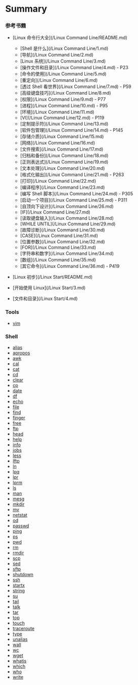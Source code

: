 # Summary


### 参考书籍

- [Linux 命令行大全](/Linux Command Line/README.md)
  - [Shell 是什么](/Linux Command Line/1.md)
  - [导航](/Linux Command Line/2.md)
  - [Linux 系统](/Linux Command Line/3.md)
  - [操作文件和目录](/Linux Command Line/4.md) - P23
  - [命令的使用](/Linux Command Line/5.md)
  - [重定向](/Linux Command Line/6.md)
  - [透过 Shell 看世界](/Linux Command Line/7.md) - P59
  - [高级键盘技巧](/Linux Command Line/8.md)
  - [权限](/Linux Command Line/9.md) - P77
  - [进程](/Linux Command Line/10.md) - P95
  - [环境](/Linux Command Line/11.md)
  - [VI](/Linux Command Line/12.md) - P119
  - [定制提示符](/Linux Command Line/13.md)
  - [软件包管理](/Linux Command Line/14.md) - P145
  - [存储介质](/Linux Command Line/15.md)
  - [网络](/Linux Command Line/16.md)
  - [文件搜索](/Linux Command Line/17.md)
  - [归档和备份](/Linux Command Line/18.md)
  - [正则表达式](/Linux Command Line/19.md)
  - [文本处理](/Linux Command Line/20.md)
  - [格式化输出](/Linux Command Line/21.md) - P263
  - [打印](/Linux Command Line/22.md)
  - [编译程序](/Linux Command Line/23.md)
  - [编写 Shell 脚本](/Linux Command Line/24.md) - P305
  - [启动一个项目](/Linux Command Line/25.md) - P311
  - [自顶向下设计](/Linux Command Line/26.md)
  - [IF](/Linux Command Line/27.md)
  - [读取键盘输入](/Linux Command Line/28.md)
  - [WHILE UNTIL](/Linux Command Line/29.md)
  - [故障诊断](/Linux Command Line/30.md)
  - [CASE](/Linux Command Line/31.md)
  - [位置参数](/Linux Command Line/32.md)
  - [FOR](/Linux Command Line/33.md)
  - [字符串和数字](/Linux Command Line/34.md)
  - [数组](/Linux Command Line/35.md)
  - [其它命令](/Linux Command Line/36.md) - P419


- [Linux 初步](/Linux Start/README.md)
 - [开始使用 Linux](/Linux Start/3.md)
 - [文件和目录](/Linux Start/4.md)


### Tools

- [vim](/Tools/vi.md)



### Shell

- [alias](/Shell/alias.md)
- [apropos](/Shell/apropos.md)
- [awk](/Shell/awk.md)
- [cal](/Shell/cal.md)
- [cat](/Shell/cat.md)
- [cd](/Shell/cd.md)
- [clear](/Shell/clear.md)
- [cp](/Shell/cp.md)
- [date](/Shell/date.md)
- [df](/Shell/df.md)
- [echo](/Shell/echo.md)
- [file](/Shell/file.md)
- [find](/Shell/find.md)
- [finger](/Shell/finger.md)
- [free](/Shell/free.md)
- [ftp](/Shell/ftp.md)
- [head](/Shell/head.md)
- [help](/Shell/help.md)
- [info](/Shell/info.md)
- [jobs](/Shell/jobs.md)
- [less](/Shell/less.md)
- [lftp](/Shell/lftp.md)
- [ln](/Shell/ln.md)
- [lpq](/Shell/lpq.md)
- [lpr](/Shell/lpr.md)
- [lprm](/Shell/lprm.md)
- [ls](/Shell/ls.md)
- [man](/Shell/man.md)
- [mesg](/Shell/mesg.md)
- [mkdir](/Shell/mkdir.md)
- [mv](/Shell/mv.md)
- [netstat](/Shell/netstat.md)
- [od](/Shell/od.md)
- [passwd](/Shell/passwd.md)
- [ping](/Shell/ping.md)
- [ps](/Shell/ps.md)
- [pwd](/Shell/pwd.md)
- [rm](/Shell/rm.md)
- [rmdir](/Shell/rmdir.md)
- [scp](/Shell/scp.md)
- [sed](/Shell/sed.md)
- [sftp](/Shell/sftp.md)
- [shutdown](/Shell/shutdown.md)
- [ssh](/Shell/ssh.md)
- [startx](/Shell/startx.md)
- [string](/Shell/string.md)
- [su](/Shell/su.md)
- [tail](/Shell/tail.md)
- [talk](/Shell/talk.md)
- [tar](/Shell/tar.md)
- [top](/Shell/top.md)
- [touch](/Shell/touch.md)
- [traceroute](/Shell/traceroute.md)
- [type](/Shell/type.md)
- [unalias](/Shell/unalias.md)
- [wall](/Shell/wall.md)
- [wc](/Shell/wc.md)
- [wget](/Shell/wget.md)
- [whatis](/Shell/whatis.md)
- [which](/Shell/which.md)
- [who](/Shell/who.md)
- [write](/Shell/write.md)